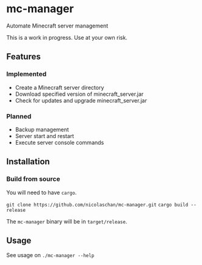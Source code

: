 # mc-manager
Automate Minecraft server management

This is a work in progress. Use at your own risk.

## Features
### Implemented
- Create a Minecraft server directory
- Download specified version of minecraft_server.jar
- Check for updates and upgrade minecraft_server.jar 
### Planned
- Backup management
- Server start and restart
- Execute server console commands

## Installation
### Build from source
You will need to have `cargo`.

`git clone https://github.com/nicolaschan/mc-manager.git`
`cargo build --release`

The `mc-manager` binary will be in `target/release`.

## Usage
See usage on `./mc-manager --help`

